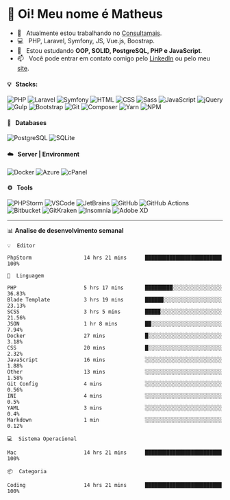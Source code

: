 # 👋 Oi! Meu nome é Matheus

- 🔭 &nbsp; Atualmente estou trabalhando no [Consultamais](https://consultamais.com.br/).
- 💻 &nbsp; PHP, Laravel, Symfony, JS, Vue.js, Boostrap.
- 🌱 &nbsp; Estou estudando **OOP, SOLID, PostgreSQL, PHP e JavaScript**.
- 📫 &nbsp; Você pode entrar em contato comigo pelo [LinkedIn](https://www.linkedin.com/in/matheuscamargoxavier/) ou pelo meu [site](https://matheuscamargo.co).

#### 💡 &nbsp; Stacks:
![PHP](https://img.shields.io/badge/-PHP-777BB4?&logo=php&logoColor=FFFFFF)
![Laravel](https://img.shields.io/badge/-Laravel-FF2D20?&logo=laravel&logoColor=FFFFFF)
![Symfony](https://img.shields.io/badge/-Symfony-000000?&logo=symfony&logoColor=FFFFFF)
![HTML](https://img.shields.io/badge/-HTML-E34F26?&logo=html5&logoColor=FFFFFF)
![CSS](https://img.shields.io/badge/-CSS-1572B6?&logo=css3&logoColor=FFFFFF)
![Sass](https://img.shields.io/badge/-Sass-CC6699?&logo=sass&logoColor=FFFFFF)
![JavaScript](https://img.shields.io/badge/-JavaScript-F7DF1E?&logo=javascript&logoColor=FFFFFF)
![jQuery](https://img.shields.io/badge/-jQuery-0769AD?&logo=jquery&logoColor=FFFFFF)
![Gulp](https://img.shields.io/badge/-Gulp-CF4647?&logo=gulp&logoColor=FFFFFF)
![Bootstrap](https://img.shields.io/badge/-Bootstrap-7952B3?&logo=bootstrap&logoColor=FFFFFF)
![Git](https://img.shields.io/badge/-Git-F05032?&logo=git&logoColor=FFFFFF)
![Composer](https://img.shields.io/badge/-Composer-885630?&logo=composer&logoColor=FFFFFF)
![Yarn](https://img.shields.io/badge/-Yarn-2C8EBB?&logo=yarn&logoColor=FFFFFF)
![NPM](https://img.shields.io/badge/-npm-CB3837?&logo=npm&logoColor=FFFFFF)

#### 💾 &nbsp; Databases
![PostgreSQL](https://img.shields.io/badge/-PostgreSQL-336791?&logo=PostgreSQL&logoColor=FFFFFF)
![SQLite](https://img.shields.io/badge/-SQLite-003B57?&logo=SQLite&logoColor=FFFFFF)

#### ☁️ &nbsp; Server | Environment
![Docker](https://img.shields.io/badge/-Docker-2496ED?&logo=docker&logoColor=FFFFFF)
![Azure](https://img.shields.io/badge/-Azure-0089D6?&logo=microsoft%20azure&logoColor=FFFFFF)
![cPanel](https://img.shields.io/badge/-cPanel-FF6C2C?&logo=cpanel&logoColor=FFFFFF)

#### ⚙️ &nbsp; Tools
![PHPStorm](https://img.shields.io/badge/-PHPStorm-000000?&logo=PHPStorm&logoColor=FFFFFF)
![VSCode](https://img.shields.io/badge/-VSCode-007ACC?&logo=Visual%20Studio%20Code&logoColor=FFFFFF) 
![JetBrains](https://img.shields.io/badge/-JetBrains-000000?&logo=jetbrains&logoColor=FFFFFF) 
![GitHub](https://img.shields.io/badge/-GitHub-181717?&logo=github&logoColor=FFFFFF) 
![GitHub Actions](https://img.shields.io/badge/-GitHub%20Actions-181717?&logo=GitHub%20Actions&logoColor=FFFFFF) 
![Bitbucket](https://img.shields.io/badge/-Bitbucket-0052CC?&logo=bitbucket&logoColor=FFFFFF)
![GitKraken](https://img.shields.io/badge/-GitKraken-179287?&logo=GitKraken&logoColor=FFFFFF)
![Insomnia](https://img.shields.io/badge/-Insomnia-5849BE?&logo=Insomnia&logoColor=FFFFFF)
![Adobe XD](https://img.shields.io/badge/-Adobe%20XD-FF61F6?&logo=adobe%20xd&logoColor=FFFFFF) 
_______

📊  **Analise de desenvolvimento semanal**
```text
💡  Editor

PhpStorm                 14 hrs 21 mins      █████████████████████████       100%
```
```text
💬  Linguagem

PHP                      5 hrs 17 mins       █████████░░░░░░░░░░░░░░░░     36.83%
Blade Template           3 hrs 19 mins       ██████░░░░░░░░░░░░░░░░░░░     23.13%
SCSS                     3 hrs 5 mins        █████░░░░░░░░░░░░░░░░░░░░     21.56%
JSON                     1 hr 8 mins         ██░░░░░░░░░░░░░░░░░░░░░░░      7.94%
Docker                   27 mins             █░░░░░░░░░░░░░░░░░░░░░░░░      3.18%
CSS                      20 mins             █░░░░░░░░░░░░░░░░░░░░░░░░      2.32%
JavaScript               16 mins             ░░░░░░░░░░░░░░░░░░░░░░░░░      1.88%
Other                    13 mins             ░░░░░░░░░░░░░░░░░░░░░░░░░      1.58%
Git Config               4 mins              ░░░░░░░░░░░░░░░░░░░░░░░░░      0.56%
INI                      4 mins              ░░░░░░░░░░░░░░░░░░░░░░░░░       0.5%
YAML                     3 mins              ░░░░░░░░░░░░░░░░░░░░░░░░░       0.4%
Markdown                 1 min               ░░░░░░░░░░░░░░░░░░░░░░░░░      0.12%
```
```text
💻  Sistema Operacional

Mac                      14 hrs 21 mins      █████████████████████████       100%
```
```text
📦  Categoria

Coding                   14 hrs 21 mins      █████████████████████████       100%
```
